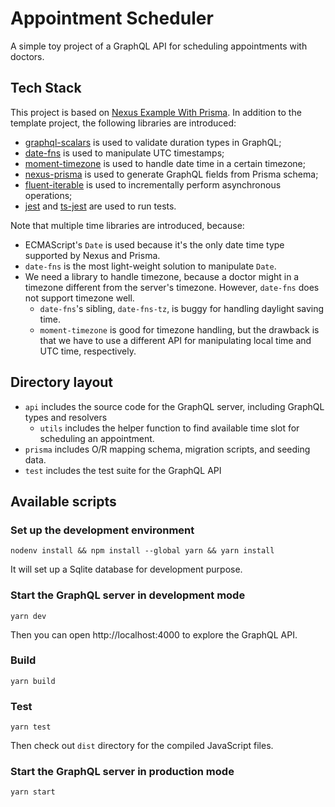 # Appointment Scheduler

A simple toy project of a GraphQL API for scheduling appointments with doctors.

## Tech Stack

This project is based on [Nexus Example With Prisma](https://github.com/graphql-nexus/nexus/tree/main/examples/with-prisma). In addition to the template project, the following libraries are introduced:

- [graphql-scalars](https://github.com/Urigo/graphql-scalars) is used to validate duration types in GraphQL;
- [date-fns](https://date-fns.org/) is used to manipulate UTC timestamps;
- [moment-timezone](https://momentjs.com/timezone/) is used to handle date time in a certain timezone;
- [nexus-prisma](https://github.com/graphql-nexus/nexus-prisma) is used to generate GraphQL fields from Prisma schema;
- [fluent-iterable](https://github.com/codibre/fluent-iterable) is used to incrementally perform asynchronous operations;
- [jest](https://jestjs.io/) and [ts-jest](https://github.com/kulshekhar/ts-jest) are used to run tests.

Note that multiple time libraries are introduced, because:

- ECMAScript's `Date` is used because it's the only date time type supported by Nexus and Prisma.
- `date-fns` is the most light-weight solution to manipulate `Date`.
- We need a library to handle timezone, because a doctor might in a timezone different from the server's timezone. However, `date-fns` does not support timezone well.
  - `date-fns`'s sibling, `date-fns-tz`, is buggy for handling daylight saving time.
  - `moment-timezone` is good for timezone handling, but the drawback is that we have to use a different API for manipulating local time and UTC time, respectively.

## Directory layout

- `api` includes the source code for the GraphQL server, including GraphQL types and resolvers
  - `utils` includes the helper function to find available time slot for scheduling an appointment.
- `prisma` includes O/R mapping schema, migration scripts, and seeding data.
- `test` includes the test suite for the GraphQL API
## Available scripts

### Set up the development environment

```
nodenv install && npm install --global yarn && yarn install
```

It will set up a Sqlite database for development purpose.

### Start the GraphQL server in development mode

```
yarn dev
```

Then you can open http://localhost:4000 to explore the GraphQL API.

### Build

```
yarn build
```

### Test

```
yarn test
```

Then check out `dist` directory for the compiled JavaScript files.

### Start the GraphQL server in production mode

```
yarn start
```
